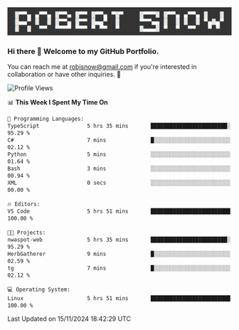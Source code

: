 <img alt="myname" src="assets/name.png" />

### Hi there 👋 Welcome to my GitHub Portfolio.
You can reach me at robjsnow@gmail.com if you're interested in collaboration or have other inquiries.  :briefcase:



<!--START_SECTION:waka-->
![Profile Views](http://img.shields.io/badge/Profile%20Views-2-blue)

📊 **This Week I Spent My Time On** 

```text
💬 Programming Languages: 
TypeScript               5 hrs 35 mins       ████████████████████████░   95.29 % 
C#                       7 mins              █░░░░░░░░░░░░░░░░░░░░░░░░   02.12 % 
Python                   5 mins              ░░░░░░░░░░░░░░░░░░░░░░░░░   01.64 % 
Bash                     3 mins              ░░░░░░░░░░░░░░░░░░░░░░░░░   00.94 % 
XML                      0 secs              ░░░░░░░░░░░░░░░░░░░░░░░░░   00.00 % 

🔥 Editors: 
VS Code                  5 hrs 51 mins       █████████████████████████   100.00 % 

🐱‍💻 Projects: 
nwaspot-web              5 hrs 35 mins       ████████████████████████░   95.29 % 
HerbGatherer             9 mins              █░░░░░░░░░░░░░░░░░░░░░░░░   02.59 % 
tg                       7 mins              █░░░░░░░░░░░░░░░░░░░░░░░░   02.12 % 

💻 Operating System: 
Linux                    5 hrs 51 mins       █████████████████████████   100.00 % 
```


 Last Updated on 15/11/2024 18:42:29 UTC
<!--END_SECTION:waka-->

<!--
**robjsnow/robjsnow** is a ✨ _special_ ✨ repository because its `README.md` (this file) appears on your GitHub profile.

Here are some ideas to get you started:

- 🔭 I’m currently working on ...
- 🌱 I’m currently learning ...
- 👯 I’m looking to collaborate on ...
- 🤔 I’m looking for help with ...
- 💬 Ask me about ...
- 📫 How to reach me: ...
- 😄 Pronouns: ...
- ⚡ Fun fact: ...
-->

